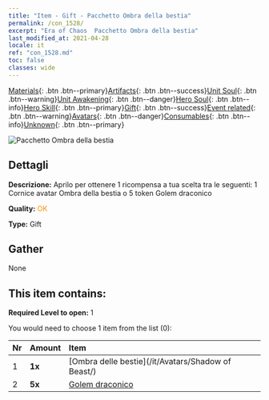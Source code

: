 ```yaml
---
title: "Item - Gift - Pacchetto Ombra della bestia"
permalink: /con_1528/
excerpt: "Era of Chaos  Pacchetto Ombra della bestia"
last_modified_at: 2021-04-28
locale: it
ref: "con_1528.md"
toc: false
classes: wide
---
```

 [Materials](/ItemsIT/){: .btn .btn--primary}[Artifacts](/ItemsIT/Artifacts/){: .btn .btn--success}[Unit Soul](/ItemsIT/UnitSoul/){: .btn .btn--warning}[Unit Awakening](/ItemsIT/UnitAwakening/){: .btn .btn--danger}[Hero Soul](/ItemsIT/HeroSoul/){: .btn .btn--info}[Hero Skill](/ItemsIT/HeroSkill/){: .btn .btn--primary}[Gift](/ItemsIT/Gift/){: .btn .btn--success}[Event related](/ItemsIT/Events/){: .btn .btn--warning}[Avatars](/ItemsIT/Avatars/){: .btn .btn--danger}[Consumables](/ItemsIT/Consumables/){: .btn .btn--info}[Unknown](/ItemsIT/Unknown/){: .btn .btn--primary}

 ![Pacchetto Ombra della bestia](/images/t/i_907142.png)

## Dettagli
 **Descrizione:** Aprilo per ottenere 1 ricompensa a tua scelta tra le seguenti: 1 Cornice avatar Ombra della bestia o 5 token Golem draconico

 **Quality:** <span style="color: #FF8C00">OK</span>

 **Type:** Gift

## Gather

  None

## This item contains:

 **Required Level to open:** 1

 You would need to choose 1 item from the list (0):

  | Nr | Amount |     Item    |
  |:---|:-------|:------------|
  | 1 |  **1x** | [Ombra delle bestie](/it/Avatars/Shadow of Beast/) |  | 
  | 2 |  **5x** | [Golem draconico](/ItemsIT/unt_243/) |  | 

